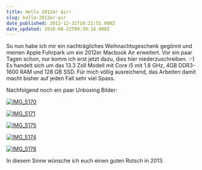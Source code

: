 ```yaml
---
title: Hello 2012er Air!
slug: hello-2012er-air
date_published: 2012-12-31T10:22:51.000Z
date_updated: 2018-08-22T09:39:16.000Z
---
```


So nun habe ich mir ein nachträgliches Weihnachtsgeschenk gegönnt und meinen Apple Fuhrpark um ein 2012er Macbook Air erweitert. Vor ein paar Tagen schon, nur komm ich erst jetzt dazu, dies hier niederzuschreiben. :-) Es handelt sich um das 13.3 Zoll Modell mit Core i5 mit 1.8 GHz, 4GB DDR3-1600 RAM und 128 GB SSD. Für mich völlig ausreichend, das Arbeiten damit macht bisher auf jeden Fall sehr viel Spass.

Nachfolgend noch ein paar Unboxing Bilder:

[![IMG_5170](//picdump.thafaker.de/2012/12/IMG_5170-580x435.jpg)](__GHOST_URL__/hello-2012er-air/img_5170/)

[![IMG_5171](//picdump.thafaker.de/2012/12/IMG_5171-580x435.jpg)](__GHOST_URL__/hello-2012er-air/img_5171/)

[![IMG_5175](//picdump.thafaker.de/2012/12/IMG_5175-580x435.jpg)](__GHOST_URL__/hello-2012er-air/img_5175/)

[![IMG_5174](//picdump.thafaker.de/2012/12/IMG_5174-580x271.jpg)](__GHOST_URL__/hello-2012er-air/img_5174/)

[![IMG_5178](//picdump.thafaker.de/2012/12/IMG_5178-435x580.jpg)](__GHOST_URL__/hello-2012er-air/img_5178/)

In diesem Sinne wünsche ich euch einen guten Rutsch in 2013.
